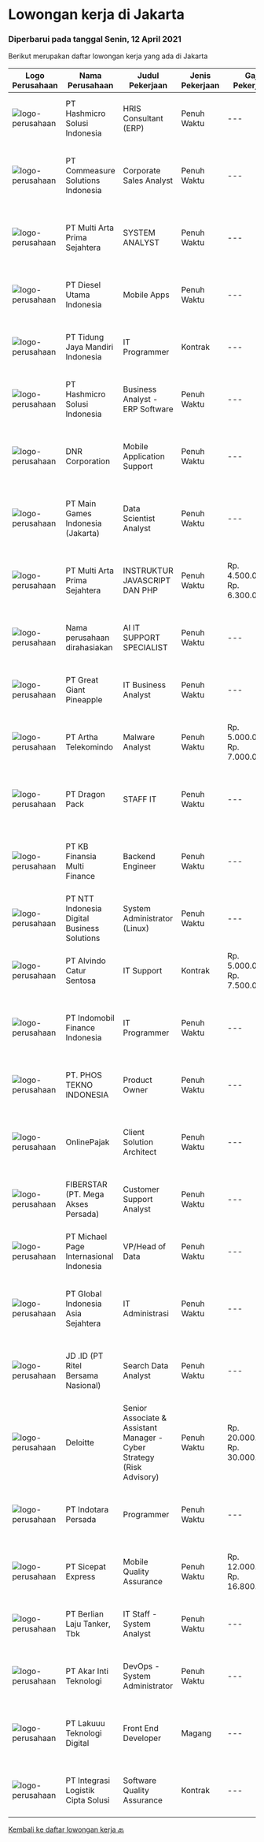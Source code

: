 
  # Lowongan kerja di Jakarta

  ### Diperbarui pada tanggal Senin, 12 April 2021

  Berikut merupakan daftar lowongan kerja yang ada di Jakarta

  |Logo Perusahaan | Nama Perusahaan | Judul Pekerjaan | Jenis Pekerjaan | Gaji Pekerjaan | Lokasi | Deskripsi | Tanggal diunggah | Pranala |
  | -------------- | --------------- | --------------- | --------- | --------- | -------------- | ------- | ----------- | ----------- |
  |![logo-perusahaan](https://image-service-cdn.seek.com.au/9fa72fb87f2fbdfcc0577f123adf4359751085c3/ee4dce1061f3f616224767ad58cb2fc751b8d2dc)|PT Hashmicro Solusi Indonesia|HRIS Consultant (ERP)|Penuh Waktu|---|Jakarta Barat|Responsibilities : Specify market requirements for current and future products by conducting market research. handling HRIS module Assess market...|Minggu, 11 April 2021|https://www.jobstreet.co.id/id/job/hris-consultant-erp-3497065?token=0~324bfb8e-9277-4671-bd5e-1fe7466355b4&sectionRank=1&jobId=jobstreet-id-job-3497065|
|![logo-perusahaan](https://image-service-cdn.seek.com.au/a0c25273a648be28fe37ace1e31c4802e6d3770e/ee4dce1061f3f616224767ad58cb2fc751b8d2dc)|PT Commeasure Solutions Indonesia|Corporate Sales Analyst|Penuh Waktu|---|Jakarta Selatan|Roles &amp; Responsibilities- Evaluating business processes, anticipating requirements, uncovering areas for improvement, and developing and...|Senin, 12 April 2021|https://www.jobstreet.co.id/id/job/corporate-sales-analyst-3503787?token=0~324bfb8e-9277-4671-bd5e-1fe7466355b4&sectionRank=2&jobId=jobstreet-id-job-3503787|
|![logo-perusahaan](https://siva.jsstatic.com/id/11379/images/logo/11379_logo_0_576993.jpg)|PT Multi Arta Prima Sejahtera|SYSTEM ANALYST|Penuh Waktu|---|Jakarta Raya|SYSTEM ANALYSTJob Description : Mampu menganalisa dan merancang sebuah Aplikasi dan Website  Memahami dengan baik Web Development/Content Life Cycle....|Minggu, 11 April 2021|https://www.jobstreet.co.id/id/job/system-analyst-3503738?token=0~324bfb8e-9277-4671-bd5e-1fe7466355b4&sectionRank=3&jobId=jobstreet-id-job-3503738|
|![logo-perusahaan](https://image-service-cdn.seek.com.au/5f276b2724709f6c4645bfff08576c448a749bff/ee4dce1061f3f616224767ad58cb2fc751b8d2dc)|PT Diesel Utama Indonesia|Mobile Apps|Penuh Waktu|---|Jakarta Pusat|Kualifikasi: Terbiasa dengan XCODE &amp; Android Studio 2 Tahun pengalaman dengan Mobile Application Development (Hybrid Android / IOS) Pengalaman...|Minggu, 11 April 2021|https://www.jobstreet.co.id/id/job/mobile-apps-3503666?token=0~324bfb8e-9277-4671-bd5e-1fe7466355b4&sectionRank=4&jobId=jobstreet-id-job-3503666|
|![logo-perusahaan](https://image-service-cdn.seek.com.au/129cf411d0407f44e2146a5d7607a8d701f493ec/ee4dce1061f3f616224767ad58cb2fc751b8d2dc)|PT Tidung Jaya Mandiri Indonesia|IT Programmer|Kontrak|---|Jakarta Raya|Job Responsibility Develop and write computer programs to perform specific tasks related to company goals. Collaborate with other departments to...|Minggu, 11 April 2021|https://www.jobstreet.co.id/id/job/it-programmer-3503692?token=0~324bfb8e-9277-4671-bd5e-1fe7466355b4&sectionRank=5&jobId=jobstreet-id-job-3503692|
|![logo-perusahaan](https://image-service-cdn.seek.com.au/9fa72fb87f2fbdfcc0577f123adf4359751085c3/ee4dce1061f3f616224767ad58cb2fc751b8d2dc)|PT Hashmicro Solusi Indonesia|Business Analyst - ERP Software|Penuh Waktu|---|Jakarta Barat|Responsibilities: Evaluating business processes, anticipating requirements, uncovering areas for improvement, and developing and implementing...|Minggu, 11 April 2021|https://www.jobstreet.co.id/id/job/business-analyst-erp-software-3497068?token=0~324bfb8e-9277-4671-bd5e-1fe7466355b4&sectionRank=6&jobId=jobstreet-id-job-3497068|
|![logo-perusahaan](https://image-service-cdn.seek.com.au/2f48b94ed181db082a43c49c0a9bf656aa9f995e/ee4dce1061f3f616224767ad58cb2fc751b8d2dc)|DNR Corporation|Mobile Application Support|Penuh Waktu|---|Jakarta Selatan|Requirements:1. Mengerti pemrograman Android Kotlin(MVPM,MVP) dan iOS Swift (MVPM,VIPER), beserta modular application2. Mengerti Linux server (RHEL)3....|Sabtu, 10 April 2021|https://www.jobstreet.co.id/id/job/mobile-application-support-3496786?token=0~324bfb8e-9277-4671-bd5e-1fe7466355b4&sectionRank=7&jobId=jobstreet-id-job-3496786|
|![logo-perusahaan](https://image-service-cdn.seek.com.au/bc12fb2cdd12f76ed4cf40b59d7555d972380c10/ee4dce1061f3f616224767ad58cb2fc751b8d2dc)|PT Main Games Indonesia (Jakarta)|Data Scientist Analyst|Penuh Waktu|---|Jakarta Selatan|Responsibilities: Mine and analyze data from company databases to drive optimization and improvement of product development, marketing techniques and...|Senin, 12 April 2021|https://www.jobstreet.co.id/id/job/data-scientist-analyst-3503809?token=0~324bfb8e-9277-4671-bd5e-1fe7466355b4&sectionRank=8&jobId=jobstreet-id-job-3503809|
|![logo-perusahaan](https://image-service-cdn.seek.com.au/ac6e97425faaf67889e5a14331b8ca773db4b079/ee4dce1061f3f616224767ad58cb2fc751b8d2dc)|PT Multi Arta Prima Sejahtera|INSTRUKTUR JAVASCRIPT DAN PHP|Penuh Waktu|Rp. 4.500.000-Rp. 6.300.000|Jakarta Raya|INSTRUKTUR JAVASCRIPT DAN PHP Lulusan Sarjana bidang Komputer dan Informatika Memiliki kemampuan Presentation Skill yang baik. Pengalaman mengajar...|Sabtu, 10 April 2021|https://www.jobstreet.co.id/id/job/instruktur-javascript-dan-php-3503567?token=0~324bfb8e-9277-4671-bd5e-1fe7466355b4&sectionRank=9&jobId=jobstreet-id-job-3503567|
|![logo-perusahaan](https://us.123rf.com/450wm/pavelstasevich/pavelstasevich1811/pavelstasevich181101027/112815900-stock-vector-no-image-available-icon-flat-vector.jpg?ver=6)|Nama perusahaan dirahasiakan|AI IT SUPPORT SPECIALIST|Penuh Waktu|---|Jakarta Pusat|Role and Responsibilities:  Assisting to solving technical problems encountered during the usage by customers and introduction or demo of the AI...|Sabtu, 10 April 2021|https://www.jobstreet.co.id/id/job/ai-it-support-specialist-3496437?token=0~324bfb8e-9277-4671-bd5e-1fe7466355b4&sectionRank=10&jobId=jobstreet-id-job-3496437|
|![logo-perusahaan](https://image-service-cdn.seek.com.au/a9cfbe111d354fb1258d78b83041fd927add45ba/ee4dce1061f3f616224767ad58cb2fc751b8d2dc)|PT Great Giant Pineapple|IT Business Analyst|Penuh Waktu|---|Jakarta Selatan|Requirement Fast learner on learning technology Bachelor's Degree in Engineering (Computer / Telecommunication / Industrial), Computer Science /...|Jumat, 09 April 2021|https://www.jobstreet.co.id/id/job/it-business-analyst-3503325?token=0~324bfb8e-9277-4671-bd5e-1fe7466355b4&sectionRank=11&jobId=jobstreet-id-job-3503325|
|![logo-perusahaan](https://image-service-cdn.seek.com.au/3b1812ed8e4a5f626094b3b64ccb54ea243bdb26/ee4dce1061f3f616224767ad58cb2fc751b8d2dc)|PT Artha Telekomindo|Malware Analyst|Penuh Waktu|Rp. 5.000.000-Rp. 7.000.000|Jakarta Selatan|Job Description:Conducting reverse-engineering of malware. Conducting static and dynamic analysis of malware, including building a semi-automated lab...|Sabtu, 10 April 2021|https://www.jobstreet.co.id/id/job/malware-analyst-3496834?token=0~324bfb8e-9277-4671-bd5e-1fe7466355b4&sectionRank=12&jobId=jobstreet-id-job-3496834|
|![logo-perusahaan](https://image-service-cdn.seek.com.au/8eda33ae622fb94662768a324a39a90866473f26/ee4dce1061f3f616224767ad58cb2fc751b8d2dc)|PT Dragon Pack|STAFF IT|Penuh Waktu|---|Jakarta Pusat|Jobdesk Bertanggung jawab pada kesiapan dan ketersediaan sistem komputer / aplikasi dalam lingkungan perusahaan Merancang, mengelola dan mengawasi...|Jumat, 09 April 2021|https://www.jobstreet.co.id/id/job/staff-it-3503174?token=0~324bfb8e-9277-4671-bd5e-1fe7466355b4&sectionRank=13&jobId=jobstreet-id-job-3503174|
|![logo-perusahaan](https://image-service-cdn.seek.com.au/ed6b5f2b90a5ab080f1516f403c8482cf0feea25/ee4dce1061f3f616224767ad58cb2fc751b8d2dc)|PT KB Finansia Multi Finance|Backend Engineer|Penuh Waktu|---|Jakarta Selatan|Job Scope: Application Developing Bug Fixing &amp; Administration Job Requirements: Min 2 yrs work experience as Backend developer Min 1 yrs work...|Sabtu, 10 April 2021|https://www.jobstreet.co.id/id/job/backend-engineer-3496968?token=0~324bfb8e-9277-4671-bd5e-1fe7466355b4&sectionRank=14&jobId=jobstreet-id-job-3496968|
|![logo-perusahaan](https://image-service-cdn.seek.com.au/e0ba33e7017fb7f571a182e0769c6c3d43bea209/ee4dce1061f3f616224767ad58cb2fc751b8d2dc)|PT NTT Indonesia Digital Business Solutions|System Administrator (Linux)|Penuh Waktu|---|Jakarta Raya|Requirements : Candidate must possess at least Bachelor's Degree, Master's Degree/Post Graduate Degree in Engineering (Computer/Telecommunication),...|Minggu, 11 April 2021|https://www.jobstreet.co.id/id/job/system-administrator-linux-3503744?token=0~324bfb8e-9277-4671-bd5e-1fe7466355b4&sectionRank=15&jobId=jobstreet-id-job-3503744|
|![logo-perusahaan](https://image-service-cdn.seek.com.au/918d7369560472c72e1a82df8e34bf4afef11329/ee4dce1061f3f616224767ad58cb2fc751b8d2dc)|PT Alvindo Catur Sentosa|IT Support|Kontrak|Rp. 5.000.000-Rp. 7.500.000|Jakarta Barat|We are looking for enthusiastic team player, hardworker and analytical thinker as part of our IT team. Your role is to support SAP programme and...|Jumat, 09 April 2021|https://www.jobstreet.co.id/id/job/it-support-3503170?token=0~324bfb8e-9277-4671-bd5e-1fe7466355b4&sectionRank=16&jobId=jobstreet-id-job-3503170|
|![logo-perusahaan](https://image-service-cdn.seek.com.au/62665e791bb63dc867f9ed4e564417a291777354/ee4dce1061f3f616224767ad58cb2fc751b8d2dc)|PT Indomobil Finance Indonesia|IT Programmer|Penuh Waktu|---|Jakarta Raya|Melakukan pengembangan sistem aplikasi serta melakukan proses kontrol terhadap implementasi aplikasi IT, baik oleh internal maupun eksternal (vendor),...|Senin, 12 April 2021|https://www.jobstreet.co.id/id/job/it-programmer-3503819?token=0~324bfb8e-9277-4671-bd5e-1fe7466355b4&sectionRank=17&jobId=jobstreet-id-job-3503819|
|![logo-perusahaan](https://image-service-cdn.seek.com.au/04090572947715364c87d01bf3c19677b94933dd/ee4dce1061f3f616224767ad58cb2fc751b8d2dc)|PT. PHOS TEKNO INDONESIA|Product Owner|Penuh Waktu|---|Jakarta Pusat|Job Description: Act as a specialist for the product. Give training to the other related teams when there is a new feature or product Do testing,...|Jumat, 09 April 2021|https://www.jobstreet.co.id/id/job/product-owner-3495313?token=0~324bfb8e-9277-4671-bd5e-1fe7466355b4&sectionRank=18&jobId=jobstreet-id-job-3495313|
|![logo-perusahaan](https://image-service-cdn.seek.com.au/7a5ee337964a0c2a62ecae39402ff8d2e7c8f98e/ee4dce1061f3f616224767ad58cb2fc751b8d2dc)|OnlinePajak|Client Solution Architect|Penuh Waktu|---|Jakarta Selatan|Responsibilities: Understand, assess and challenge customer needs Provide impact assessment (existing and future) on new customer needs in term of...|Sabtu, 10 April 2021|https://www.jobstreet.co.id/id/job/client-solution-architect-3491595?token=0~324bfb8e-9277-4671-bd5e-1fe7466355b4&sectionRank=19&jobId=jobstreet-id-job-3491595|
|![logo-perusahaan](https://image-service-cdn.seek.com.au/554adf860322387b78f4862233d6a9749a974adf/ee4dce1061f3f616224767ad58cb2fc751b8d2dc)|FIBERSTAR (PT. Mega Akses Persada)|Customer Support Analyst|Penuh Waktu|---|Jakarta Selatan|Job Description: Bertanggung jawab &amp; memastikan seluruh Support System pendukung kegiatan pelayanan Customer Service khususnya Call Center...|Kamis, 08 April 2021|https://www.jobstreet.co.id/id/job/customer-support-analyst-3502115?token=0~324bfb8e-9277-4671-bd5e-1fe7466355b4&sectionRank=20&jobId=jobstreet-id-job-3502115|
|![logo-perusahaan](https://image-service-cdn.seek.com.au/657f85c79c58adac67ad96b045d92b4dfd1e2e81/ee4dce1061f3f616224767ad58cb2fc751b8d2dc)|PT Michael Page Internasional Indonesia|VP/Head of Data|Penuh Waktu|---|Jakarta Raya|You will be the anchor of the team, the strategic leader for the division who oversees all activities within data scope and develops analytical...|Sabtu, 10 April 2021|https://www.jobstreet.co.id/id/job/vp-head-of-data-3503442?token=0~324bfb8e-9277-4671-bd5e-1fe7466355b4&sectionRank=21&jobId=jobstreet-id-job-3503442|
|![logo-perusahaan](https://image-service-cdn.seek.com.au/6bde9f64206a3898ce1761cc396a89b907727839/ee4dce1061f3f616224767ad58cb2fc751b8d2dc)|PT Global Indonesia Asia Sejahtera|IT Administrasi|Penuh Waktu|---|Jakarta Utara|Komunikasi dengan pihak eksternal / vendor Melakukan pencatatan dokumentasi Merekap laporan Membuat jadwal meeting dengan pihak eksternal Membuat...|Jumat, 09 April 2021|https://www.jobstreet.co.id/id/job/it-administrasi-3503257?token=0~324bfb8e-9277-4671-bd5e-1fe7466355b4&sectionRank=22&jobId=jobstreet-id-job-3503257|
|![logo-perusahaan](https://image-service-cdn.seek.com.au/09a16e5f690a8c9b374a6464d3d92ccc4c472e3a/ee4dce1061f3f616224767ad58cb2fc751b8d2dc)|JD .ID (PT Ritel Bersama Nasional)|Search Data Analyst|Penuh Waktu|---|Jakarta Selatan|Job Responsibilities:- Develop Report based on the User Requirements- Maintain and managing internal database- Collect and store search related data.-...|Jumat, 09 April 2021|https://www.jobstreet.co.id/id/job/search-data-analyst-3502726?token=0~324bfb8e-9277-4671-bd5e-1fe7466355b4&sectionRank=23&jobId=jobstreet-id-job-3502726|
|![logo-perusahaan](https://image-service-cdn.seek.com.au/a01061ca8a24cadb65625621e6f76dacf2a2988b/ee4dce1061f3f616224767ad58cb2fc751b8d2dc)|Deloitte|Senior Associate & Assistant Manager - Cyber Strategy (Risk Advisory)|Penuh Waktu|Rp. 20.000.000-Rp. 30.000.000|Jakarta Raya|What impact will you make? At Deloitte, we offer a unique and exceptional career experience to inspire and empower talents like you to make an impact...|Sabtu, 10 April 2021|https://www.jobstreet.co.id/id/job/senior-associate-assistant-manager-cyber-strategy-risk-advisory-3497040?token=0~324bfb8e-9277-4671-bd5e-1fe7466355b4&sectionRank=24&jobId=jobstreet-id-job-3497040|
|![logo-perusahaan](https://image-service-cdn.seek.com.au/86de4472cc979743998d33e19ec52d0bf8d81a47/ee4dce1061f3f616224767ad58cb2fc751b8d2dc)|PT Indotara Persada|Programmer|Penuh Waktu|---|Jakarta Barat|Persyaratan: Pengalaman minimal 1 tahun di posisi serupa Pendidikan minimal D3, Sarjana jurusan TI/ SI Menguasai pemrograman PHP, HTML, CSS Menguasai...|Jumat, 09 April 2021|https://www.jobstreet.co.id/id/job/programmer-3502518?token=0~324bfb8e-9277-4671-bd5e-1fe7466355b4&sectionRank=25&jobId=jobstreet-id-job-3502518|
|![logo-perusahaan](https://image-service-cdn.seek.com.au/918a557604767773d45b3ec71f1ac86ca9db56ba/ee4dce1061f3f616224767ad58cb2fc751b8d2dc)|PT Sicepat Express|Mobile Quality Assurance|Penuh Waktu|Rp. 12.000.000-Rp. 16.800.000|Jakarta Pusat|Detail Responsibility : Building and managing automated build/test/deployment environments Create detailed and well-structured test scenario...|Jumat, 09 April 2021|https://www.jobstreet.co.id/id/job/mobile-quality-assurance-3502750?token=0~324bfb8e-9277-4671-bd5e-1fe7466355b4&sectionRank=26&jobId=jobstreet-id-job-3502750|
|![logo-perusahaan](https://image-service-cdn.seek.com.au/58e6a87708365ad2b1ec78b1db1df244886d344d/ee4dce1061f3f616224767ad58cb2fc751b8d2dc)|PT Berlian Laju Tanker, Tbk|IT Staff - System Analyst|Penuh Waktu|---|Jakarta Pusat|Job Descriptions: Ensuring new software application is well-developed and modified as requirement and met the project timeline. Reviewing business...|Jumat, 09 April 2021|https://www.jobstreet.co.id/id/job/it-staff-system-analyst-3502476?token=0~324bfb8e-9277-4671-bd5e-1fe7466355b4&sectionRank=27&jobId=jobstreet-id-job-3502476|
|![logo-perusahaan](https://image-service-cdn.seek.com.au/6ed27c5a0749f59da0f74ccdcd8e2e531791ab83/ee4dce1061f3f616224767ad58cb2fc751b8d2dc)|PT Akar Inti Teknologi|DevOps - System Administrator|Penuh Waktu|---|Jakarta Pusat|Job Purpose:The Systems Administrator – DevOps will work closely with development team helping to ensure efficient and reliable application...|Sabtu, 10 April 2021|https://www.jobstreet.co.id/id/job/devops-system-administrator-3497054?token=0~324bfb8e-9277-4671-bd5e-1fe7466355b4&sectionRank=28&jobId=jobstreet-id-job-3497054|
|![logo-perusahaan](https://image-service-cdn.seek.com.au/1f0ba4b3c24c0becc7838c61005f1b77f3fd8fab/ee4dce1061f3f616224767ad58cb2fc751b8d2dc)|PT Lakuuu Teknologi Digital|Front End Developer|Magang|---|Jakarta Raya|Hi! We are looking for highly-motivated interns who have a passion for on-the-job projects focused on Front-End Development.Internship duration is...|Sabtu, 10 April 2021|https://www.jobstreet.co.id/id/job/front-end-developer-3503608?token=0~324bfb8e-9277-4671-bd5e-1fe7466355b4&sectionRank=29&jobId=jobstreet-id-job-3503608|
|![logo-perusahaan](https://image-service-cdn.seek.com.au/576e023dc3036f634f254def107f2ba47aadba58/ee4dce1061f3f616224767ad58cb2fc751b8d2dc)|PT Integrasi Logistik Cipta Solusi|Software Quality Assurance|Kontrak|---|Jakarta Raya|Our Company PT Integrasi Logistik Cipta Solusi (ILCS) is a subsidiary of PT Pelabuhan Indonesia II / PT. PELINDO 2 (Persero), was established to...|Jumat, 09 April 2021|https://www.jobstreet.co.id/id/job/software-quality-assurance-3503245?token=0~324bfb8e-9277-4671-bd5e-1fe7466355b4&sectionRank=30&jobId=jobstreet-id-job-3503245|


  [Kembali ke daftar lowongan kerja 🔙](../README.md#daftar-lowongan-kerja)
  